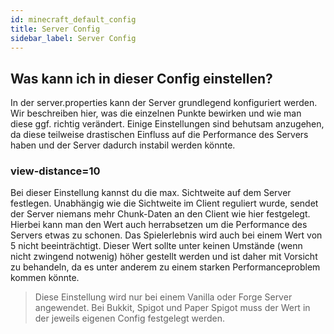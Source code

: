 ```yaml
---
id: minecraft_default_config
title: Server Config 
sidebar_label: Server Config
---
```


## Was kann ich in dieser Config einstellen?

In der server.properties kann der Server grundlegend konfiguriert werden.
Wir beschreiben hier, was die einzelnen Punkte bewirken und wie man diese ggf. richtig verändert.
Einige Einstellungen sind behutsam anzugehen, da diese teilweise drastischen Einfluss auf die Performance des Servers haben und der Server dadurch instabil werden könnte.

### view-distance=10

Bei dieser Einstellung kannst du die max. Sichtweite auf dem Server festlegen. Unabhängig wie die Sichtweite im Client reguliert wurde, sendet der Server niemans mehr Chunk-Daten an den Client wie hier festgelegt.
Hierbei kann man den Wert auch herrabsetzen um die Performance des Servers etwas zu schonen. Das Spielerlebnis wird auch bei einem Wert von 5 nicht beeinträchtigt.
Dieser Wert sollte unter keinen Umstände (wenn nicht zwingend notwenig) höher gestellt werden und ist daher mit Vorsicht zu behandeln, da es unter anderem zu einem starken Performanceproblem kommen könnte.

> Diese Einstellung wird nur bei einem Vanilla oder Forge Server angewendet.
> Bei Bukkit, Spigot und Paper Spigot muss der Wert in der jeweils eigenen Config festgelegt werden.
